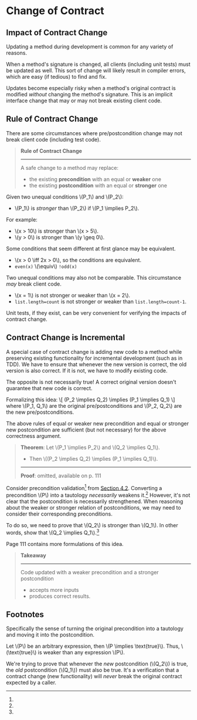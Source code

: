 # Change of Contract

## Impact of Contract Change

Updating a method during development is common for any variety of reasons.

When a method's signature is changed, all clients (including unit tests) must be updated as well. This sort of change will likely result in compiler errors, which are easy (if tedious) to find and fix.

Updates become especially risky when a method's original contract is modified *without* changing the method's signature. This is an implicit interface change that may or may not break existing client code.

## Rule of Contract Change

There are some circumstances where pre/postcondition change may not break client code (including test code).

> **Rule of Contract Change**
> 
> ---
> 
> A safe change to a method may replace:
>   - the existing **precondition** with an equal or **weaker** one
>   - the existing **postcondition** with an equal or **stronger** one

Given two unequal conditions \\(P_1\\) and \\(P_2\\):
  - \\(P_1\\) is *stronger* than \\(P_2\\) if \\(P_1 \implies P_2\\).

For example:
  - \\(x > 10\\) is stronger than \\(x > 5\\).
  - \\(y > 0\\) is stronger than \\(y \geq 0\\).

Some conditions that seem different at first glance may be equivalent.
  - \\(x > 0 \iff 2x > 0\\), so the conditions are equivalent.
  - `even(x)` \\(\equiv\\) `!odd(x)`

Two unequal conditions may also not be comparable. This circumstance *may* break client code.
  - \\(x = 1\\) is not stronger or weaker than \\(x = 2\\).
  - `list.length=count` is not stronger or weaker than `list.length=count-1`.

Unit tests, if they exist, can be very convenient for verifying the impacts of contract change.

## Contract Change is Incremental

A special case of contract change is adding new code to a method while preserving existing functionality for incremental development (such as in TDD). We have to ensure that whenever the new version is correct, the old version is also correct. If it is not, we have to modify existing code.

The opposite is not necessarily true! A correct original version doesn't guarantee that new code is correct.

Formalizing this idea:
\\[
  (P_2 \implies Q_2) \implies (P_1 \implies Q_1)
\\]
where \\(P_1, Q_1\\) are the original pre/postconditions and \\(P_2, Q_2\\) are the new pre/postconditions.

The above rules of equal or weaker new precondition and equal or stronger new postcondition are sufficient (but not necessary) for the above correctness argument.

> **Theorem**: Let \\(P_1 \implies P_2\\) and \\(Q_2 \implies Q_1\\).
> 
> - Then \\((P_2 \implies Q_2) \implies (P_1 \implies Q_1)\\).
> 
> ---
> 
> **Proof**: omitted, available on p. 111

Consider precondition validation[^precondition-validation] from [Section 4.2](4.2.md#assumed-precondition-vs-validated-precondition). Converting a precondition \\(P\\) into a tautology *necessarily* weakens it.[^tautology-weak] However, it's not clear that the postcondition is necessarily strengthened. When reasoning about the weaker or stronger relation of postconditions, we may need to consider their corresponding preconditions.

To do so, we need to prove that \\(Q_2\\) is stronger than \\(Q_1\\). In other words, show that \\(Q_2 \implies Q_1\\).[^plain-english]

Page 111 contains more formulations of this idea.

> **Takeaway**
> 
> ---
> 
> Code updated with a weaker precondition and a stronger postcondition
> - accepts more inputs
> - produces correct results.

## Footnotes
[^precondition-validation]:
Specifically the sense of turning the original precondition into a tautology and moving it into the postcondition.

[^tautology-weak]:
Let \\(P\\) be an arbitrary expression, then \\(P \implies \text{true}\\). Thus, \\(\text{true}\\) is weaker than any expression \\(P\\).

[^plain-english]:
We're trying to prove that whenever the *new* postcondition (\\(Q_2\\)) is true, the *old* postcondition (\\(Q_1\\)) must also be true. It's a verification that a contract change (new functionality) will *never* break the original contract expected by a caller.